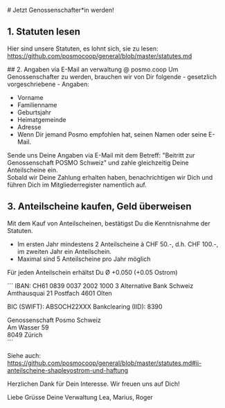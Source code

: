 # Jetzt Genossenschafter\*in werden!

## 1. Statuten lesen
Hier sind unsere Statuten, es lohnt sich, sie zu lesen:
https://github.com/posmocoop/general/blob/master/statutes.md

## 2. Angaben via E-Mail an verwaltung @ posmo.coop
Um Genossenschafter zu werden, brauchen wir von Dir folgende - gesetzlich vorgeschriebene - Angaben:
- Vorname
- Familienname
- Geburtsjahr
- Heimatgemeinde
- Adresse 
- Wenn Dir jemand Posmo empfohlen hat, seinen Namen oder seine E-Mail.

Sende uns Deine Angaben via E-Mail mit dem Betreff: "Beitritt zur Genossenschaft POSMO Schweiz" 
und zahle gleichzeitig Deine Anteilscheine ein.                  
Sobald wir Deine Zahlung erhalten haben, benachrichtigen wir Dich und führen Dich im Mitgliederregister namentlich auf. 
  
          
## 3. Anteilscheine kaufen, Geld überweisen
Mit dem Kauf von Anteilscheinen, bestätigst Du die Kenntnisnahme der Statuten.
- Im ersten Jahr mindestens 2 Anteilscheine à CHF 50.-, d.h. CHF 100.-, im zweiten Jahr ein Anteilschein.
- Maximal sind 5 Anteilscheine pro Jahr möglich

Für jeden Anteilschein erhältst Du Ø +0.050 (+0.05 Ostrom)

´´´
IBAN: CH61 0839 0037 2002 1000 3
Alternative Bank Schweiz
Amthausquai 21
Postfach
4601 Olten

BIC (SWIFT): ABSOCH22XXX
Bankclearing (IID): 8390

Genossenschaft Posmo Schweiz        
Am Wasser 59          
8049 Zürich       
´´´
               
Siehe auch:        
https://github.com/posmocoop/general/blob/master/statutes.md#ii-anteilscheine-shapleyostrom-und-haftung       
               

Herzlichen Dank für Dein Interesse. Wir freuen uns auf Dich!

Liebe Grüsse
Deine Verwaltung
Lea, Marius, Roger
